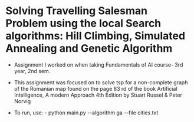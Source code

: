 # Solving Travelling Salesman Problem using the local Search algorithms: Hill Climbing, Simulated Annealing and Genetic Algorithm
- Assignment I worked on when taking Fundamentals of AI course- 3rd year, 2nd sem.
- This assignment was focused on to solve tsp for a non-complete graph of the Romanian map found on the page 83 rd of the book Artificial Intelligence, A modern Approach 4th Edition by Stuart Russel & Peter Norvig

- To run, use: 
      - python main.py --algorithm ga --file cities.txt
